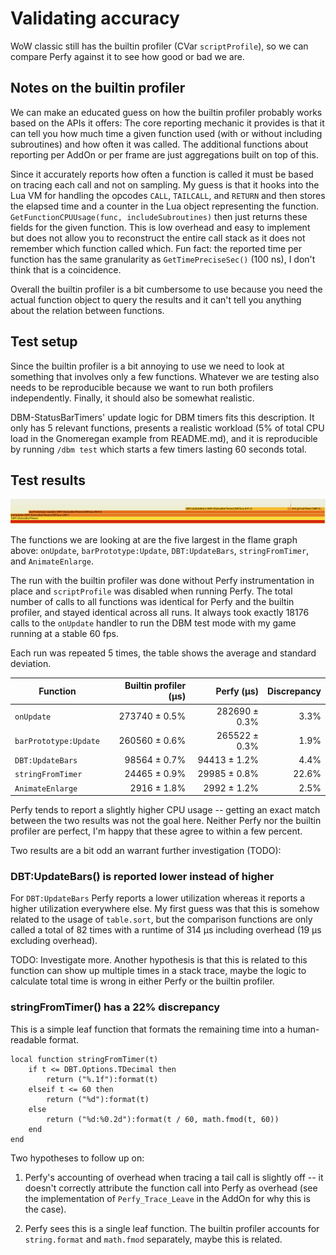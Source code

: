 # Validating accuracy

WoW classic still has the builtin profiler (CVar `scriptProfile`), so we can compare Perfy against it to see how good or bad we are.

## Notes on the builtin profiler

We can make an educated guess on how the builtin profiler probably works based on the APIs it offers:
The core reporting mechanic it provides is that it can tell you how much time a given function used (with or without including subroutines) and how often it was called.
The additional functions about reporting per AddOn or per frame are just aggregations built on top of this.

Since it accurately reports how often a function is called it must be based on tracing each call and not on sampling.
My guess is that it hooks into the Lua VM for handling the opcodes `CALL`, `TAILCALL`, and `RETURN` and then stores the elapsed time and a counter in the Lua object representing the function.
`GetFunctionCPUUsage(func, includeSubroutines)` then just returns these fields for the given function.
This is low overhead and easy to implement but does not allow you to reconstruct the entire call stack as it does not remember which function called which.
Fun fact: the reported time per function has the same granularity as `GetTimePreciseSec()` (100 ns), I don't think that is a coincidence.

Overall the builtin profiler is a bit cumbersome to use because you need the actual function object to query the results and it can't tell you anything about the relation between functions.


## Test setup

Since the builtin profiler is a bit annoying to use we need to look at something that involves only a few functions.
Whatever we are testing also needs to be reproducible because we want to run both profilers independently.
Finally, it should also be somewhat realistic.

DBM-StatusBarTimers' update logic for DBM timers fits this description.
It only has 5 relevant functions, presents a realistic workload (5% of total CPU load in the Gnomeregan example from README.md), and it is reproducible by running `/dbm test` which starts a few timers lasting 60 seconds total.


## Test results

[![FlameGraph of CPU usage](Screenshots/CPU-DBM-Test.png)](https://emmericp.github.io/Perfy/perfy-cpu-dbm-test.svg)

The functions we are looking at are the five largest in the flame graph above: `onUpdate`, `barPrototype:Update`, `DBT:UpdateBars`, `stringFromTimer`, and `AnimateEnlarge`.

The run with the builtin profiler was done without Perfy instrumentation in place and `scriptProfile` was disabled when running Perfy.
The total number of calls to all functions was identical for Perfy and the builtin profiler, and stayed identical across all runs.
It always took exactly 18176 calls to the `onUpdate` handler to run the DBM test mode with my game running at a stable 60 fps.

Each run was repeated 5 times, the table shows the average and standard deviation.

| Function              |      Builtin profiler (µs) |             Perfy (µs) | Discrepancy |
|-----------------------|---------------------------:|-----------------------:|------------:|
| `onUpdate`            |              273740 ± 0.5% |          282690 ± 0.3% |       3.3%  |
| `barPrototype:Update` |              260560 ± 0.6% |          265522 ± 0.3% |       1.9%  |
| `DBT:UpdateBars`      |               98564 ± 0.7% |           94413 ± 1.2% |       4.4%  |
| `stringFromTimer`     |               24465 ± 0.9% |           29985 ± 0.8% |      22.6%  |
| `AnimateEnlarge`      |                2916 ± 1.8% |            2992 ± 1.2% |       2.5%  |

Perfy tends to report a slightly higher CPU usage -- getting an exact match between the two results was not the goal here.
Neither Perfy nor the builtin profiler are perfect, I'm happy that these agree to within a few percent.

Two results are a bit odd an warrant further investigation (TODO):


### DBT:UpdateBars() is reported lower instead of higher

For `DBT:UpdateBars` Perfy reports a lower utilization whereas it reports a higher utilization everywhere else.
My first guess was that this is somehow related to the usage of `table.sort`, but the comparison functions are only called a total of 82 times with a runtime of 314 µs including overhead (19 µs excluding overhead).

TODO: Investigate more.
Another hypothesis is that this is related to this function can show up multiple times in a stack trace, maybe the logic to calculate total time is wrong in either Perfy or the builtin profiler.

### stringFromTimer() has a 22% discrepancy

This is a simple leaf function that formats the remaining time into a human-readable format.

```
local function stringFromTimer(t)
	if t <= DBT.Options.TDecimal then
		return ("%.1f"):format(t)
	elseif t <= 60 then
		return ("%d"):format(t)
	else
		return ("%d:%0.2d"):format(t / 60, math.fmod(t, 60))
	end
end
```

Two hypotheses to follow up on:

1. Perfy's accounting of overhead when tracing a tail call is slightly off -- it doesn't correctly attribute the function call into Perfy as overhead (see the implementation of `Perfy_Trace_Leave` in the AddOn for why this is the case).

2. Perfy sees this is a single leaf function. The builtin profiler accounts for `string.format` and `math.fmod` separately, maybe this is related.


